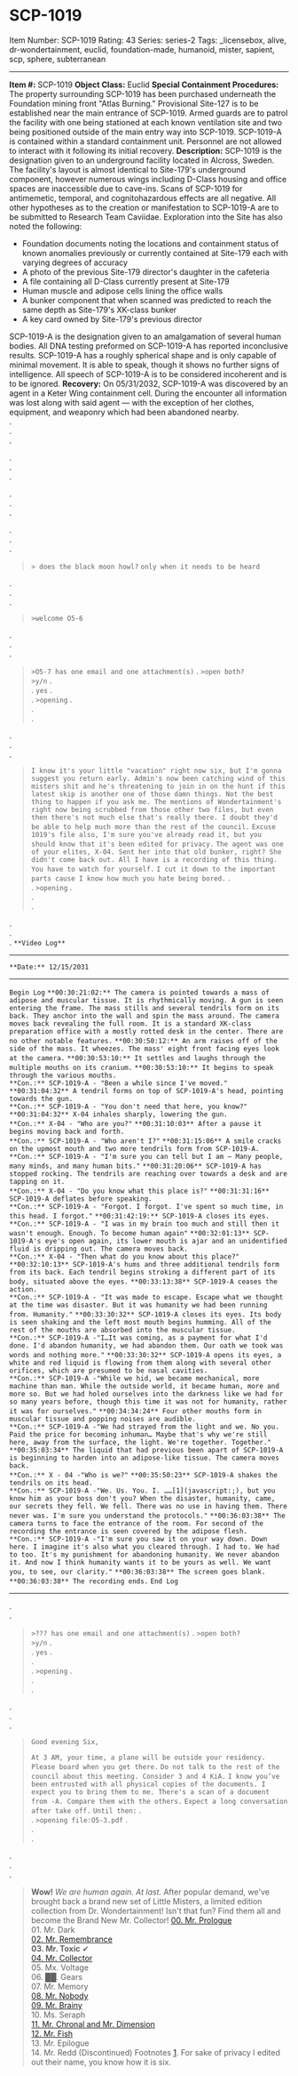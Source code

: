 # SCP-1019
Item Number: SCP-1019
Rating: 43
Series: series-2
Tags: _licensebox, alive, dr-wondertainment, euclid, foundation-made, humanoid, mister, sapient, scp, sphere, subterranean

---

**Item #:** SCP-1019
**Object Class:** Euclid
**Special Containment Procedures:** The property surrounding SCP-1019 has been purchased underneath the Foundation mining front "Atlas Burning." Provisional Site-127 is to be established near the main entrance of SCP-1019. Armed guards are to patrol the facility with one being stationed at each known ventilation site and two being positioned outside of the main entry way into SCP-1019.
SCP-1019-A is contained within a standard containment unit. Personnel are not allowed to interact with it following its initial recovery.
**Description:** SCP-1019 is the designation given to an underground facility located in Alcross, Sweden. The facility's layout is almost identical to Site-179's underground component, however numerous wings including D-Class housing and office spaces are inaccessible due to cave-ins.
Scans of SCP-1019 for antimemetic, temporal, and cognitohazardous effects are all negative. All other hypotheses as to the creation or manifestation to SCP-1019-A are to be submitted to Research Team Caviidae.
Exploration into the Site has also noted the following:
  * Foundation documents noting the locations and containment status of known anomalies previously or currently contained at Site-179 each with varying degrees of accuracy
  * A photo of the previous Site-179 director's daughter in the cafeteria
  * A file containing all D-Class currently present at Site-179
  * Human muscle and adipose cells lining the office walls
  * A bunker component that when scanned was predicted to reach the same depth as Site-179's XK-class bunker
  * A key card owned by Site-179's previous director

SCP-1019-A is the designation given to an amalgamation of several human bodies. All DNA testing preformed on SCP-1019-A has reported inconclusive results. SCP-1019-A has a roughly spherical shape and is only capable of minimal movement. It is able to speak, though it shows no further signs of intelligence. All speech of SCP-1019-A is to be considered incoherent and is to be ignored.
**Recovery:** On 05/31/2032, SCP-1019-A was discovered by an agent in a Keter Wing containment cell. During the encounter all information was lost along with said agent — with the exception of her clothes, equipment, and weaponry which had been abandoned nearby.  
.  
.  
.  
  
  
.  
.  
.  
  
  
.  
.  
.  
  
  
.  
.  
.
> `> does the black moon howl?`
> `only when it needs to be heard`
  
  
.  
.  
.
> `>welcome O5-6`
  
  
.  
.  
.
> `>O5-7 has one email and one attachment(s)`
.
> `>open both?`  
>  `>y/n`
.  
.
> `yes`
.  
.
> `>opening`
.  
.  
.  
  
.  
.  
.
> `I know it's your little "vacation" right now six, but I'm gonna suggest you return early. Admin's now been catching wind of this misters shit and he's threatening to join in on the hunt if this latest skip is another one of those damn things. Not the best thing to happen if you ask me. The mentions of Wondertainment's right now being scrubbed from those other two files, but even then there's not much else that's really there. I doubt they'd be able to help much more than the rest of the council.`
> `Excuse 1019's file also, I'm sure you've already read it, but you should know that it's been edited for privacy.`
> `The agent was one of your elites, X-04. Sent her into that old bunker, right? She didn't come back out. All I have is a recording of this thing. You have to watch for yourself.`
> `I cut it down to the important parts cause I know how much you hate being bored.`
.  
.
> `>opening`
.  
.  
.  
  
.  
.  
.
`**Video Log**`
* * *
`**Date:** 12/15/2031`
* * *
`Begin Log`
`**00:30:21:02:** The camera is pointed towards a mass of adipose and muscular tissue. It is rhythmically moving. A gun is seen entering the frame. The mass stills and several tendrils form on its back. They anchor into the wall and spin the mass around. The camera moves back revealing the full room. It is a standard XK-class preparation office with a mostly rotted desk in the center. There are no other notable features.`
`**00:30:50:12:** An arm raises off of the side of the mass. It wheezes. The mass' eight front facing eyes look at the camera.`
`**00:30:53:10:** It settles and laughs through the multiple mouths on its cranium.`
`**00:30:53:10:** It begins to speak through the various mouths.`  
`**Con.:** SCP-1019-A - "Been a while since I've moved."`
`**00:31:04:32** A tendril forms on top of SCP-1019-A's head, pointing towards the gun.`  
`**Con.:** SCP-1019-A - "You don't need that here, you know?"`
`**00:31:04:32** X-04 inhales sharply, lowering the gun.`  
`**Con.:** X-04 - "Who are you?"`
`**00:31:10:03** After a pause it begins moving back and forth.`  
`**Con.:** SCP-1019-A - "Who aren't I?"`
`**00:31:15:06** A smile cracks on the upmost mouth and two more tendrils form from SCP-1019-A.`  
`**Con.:** SCP-1019-A - "I'm sure you can tell but I am — Many people, many minds, and many human bits."`
`**00:31:20:06** SCP-1019-A has stopped rocking. The tendrils are reaching over towards a desk and are tapping on it.`  
`**Con.:** X-04 - "Do you know what this place is?"`
`**00:31:31:16** SCP-1019-A deflates before speaking.`  
`**Con.:** SCP-1019-A - "Forgot. I forgot. I've spent so much time, in this head. I forgot."`
`**00:31:42:19:** SCP-1019-A closes its eyes.`  
`**Con.:** SCP-1019-A - "I was in my brain too much and still then it wasn't enough. Enough. To become human again"`
`**00:32:01:13** SCP-1019-A's eye's open again, its lower mouth is ajar and an unidentified fluid is dripping out. The camera moves back.`  
`**Con.:** X-04 - "Then what do you know about this place?"`
`**00:32:10:13** SCP-1019-A's hums and three additional tendrils form from its back. Each tendril begins stroking a different part of its body, situated above the eyes.`
`**00:33:13:38** SCP-1019-A ceases the action.`  
`**Con.:** SCP-1019-A - "It was made to escape. Escape what we thought at the time was disaster. But it was humanity we had been running from. Humanity."`
`**00:33:30:32** SCP-1019-A closes its eyes. Its body is seen shaking and the left most mouth begins humming. All of the rest of the mouths are absorbed into the muscular tissue.`  
`**Con.:** SCP-1019-A -"I…It was coming, as a payment for what I'd done. I'd abandon humanity, we had abandon them. Our oath we took was words and nothing more."`
`**00:33:30:32** SCP-1019-A opens its eyes, a white and red liquid is flowing from them along with several other orifices, which are presumed to be nasal cavities.`  
`**Con.:** SCP-1019-A -"While we hid, we became mechanical, more machine than man. While the outside world, it became human, more and more so. But we had holed ourselves into the darkness like we had for so many years before, though this time it was not for humanity, rather it was for ourselves."`
`**00:34:34:24** Four other mouths form in muscular tissue and popping noises are audible.`  
`**Con.:** SCP-1019-A -"We had strayed from the light and we. No you. Paid the price for becoming inhuman… Maybe that's why we're still here, away from the surface, the light. We're together. Together."`
`**00:35:03:34** The liquid that had previous been apart of SCP-1019-A is beginning to harden into an adipose-like tissue. The camera moves back.`  
`**Con.:** X - 04 -"Who is we?"`
`**00:35:50:23** SCP-1019-A shakes the tendrils on its head.`  
`**Con.:** SCP-1019-A -"We. Us. You. I. ……[1](javascript:;), but you know him as your boss don't you? When the disaster, humanity, came, our secrets they fell. We fell. There was no use in having them. There never was. I'm sure you understand the protocols."`
`**00:36:03:38** The camera turns to face the entrance of the room. For second of the recording the entrance is seen covered by the adipose flesh.`  
`**Con.:** SCP-1019-A -"I'm sure you saw it on your way down. Down here. I imagine it's also what you cleared through. I had to. We had to too. It's my punishment for abandoning humanity. We never abandon it. And now I think humanity wants it to be yours as well. We want you, to see, our clarity."`
`**00:36:03:38** The screen goes blank.`
`**00:36:03:38** The recording ends.`
`End Log`
* * *
.  
.
> `>??? has one email and one attachment(s)`
.
> `>open both?`  
>  `>y/n`
.  
.
> `yes`
.  
.  
.
> `>opening`
.  
.  
.  
  
.  
.  
.
> `Good evening Six,`  
>    
>  `At 3 AM, your time, a plane will be outside your residency. Please board when you get there.`
> `Do not talk to the rest of the council about this meeting. Consider 3 and 4 KiA.`
> `I know you’ve been entrusted with all physical copies of the documents. I expect you to bring them to me. There's a scan of a document from -A. Compare them with the others.`
> `Expect a long conversation after take off.`
> `Until then:`
.  
.
> `>opening file:O5-3.pdf`
.  
.  
.  
  
.  
.  
.
> **Wow!** _We are human again. At last._
> After popular demand, we've brought back a brand new set of Little Misters, a limited edition collection from Dr. Wondertainment! Isn't that fun?
> Find them all and become the Brand New Mr. Collector!
> [00\. Mr. Prologue](http://scp-wiki.wikidot.com/mr-prologue)  
>  01\. Mr. Dark  
>  [02\. Mr. Remembrance](https://scp-wiki.wikidot.com/scp-5289)  
>  **03\. Mr. Toxic** ✔  
>  [04\. Mr. Collector](http://www.scp-wiki.net/scp-5760)  
>  05\. Mx. Voltage  
>  06\. ██. Gears  
>  07\. Mr. Memory  
>  [08\. Mr. Nobody](/scp-6558)  
>  [09\. Mr. Brainy](https://scp-wiki.wikidot.com/scp-6158)  
>  10\. Ms. Seraph  
>  [11\. Mr. Chronal and Mr. Dimension](https://scp-wiki.wikidot.com/scp-6627)  
>  [12\. Mr. Fish](https://scp-wiki.wikidot.com/scp-5527)  
>  13\. Mr. Epilogue  
>  14\. Mr. Redd (Discontinued)
Footnotes
[1](javascript:;). For sake of privacy I edited out their name, you know how it is six.